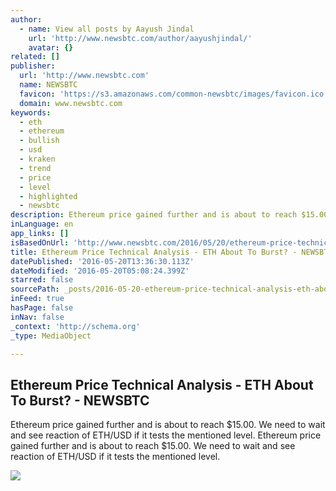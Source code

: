 ```yaml
---
author:
  - name: View all posts by Aayush Jindal
    url: 'http://www.newsbtc.com/author/aayushjindal/'
    avatar: {}
related: []
publisher:
  url: 'http://www.newsbtc.com'
  name: NEWSBTC
  favicon: 'https://s3.amazonaws.com/common-newsbtc/images/favicon.ico'
  domain: www.newsbtc.com
keywords:
  - eth
  - ethereum
  - bullish
  - usd
  - kraken
  - trend
  - price
  - level
  - highlighted
  - newsbtc
description: Ethereum price gained further and is about to reach $15.00. We need to wait and see reaction of ETH/USD if it tests the mentioned level. Ethereum price gained further and is about to reach $15.00. We need to wait and see reaction of ETH/USD if it tests the mentioned level.
inLanguage: en
app_links: []
isBasedOnUrl: 'http://www.newsbtc.com/2016/05/20/ethereum-price-technical-analysis-eth-burst/'
title: Ethereum Price Technical Analysis - ETH About To Burst? - NEWSBTC
datePublished: '2016-05-20T13:36:30.113Z'
dateModified: '2016-05-20T05:08:24.399Z'
starred: false
sourcePath: _posts/2016-05-20-ethereum-price-technical-analysis-eth-about-to-burst-ne.md
inFeed: true
hasPage: false
inNav: false
_context: 'http://schema.org'
_type: MediaObject

---
```

<article style=""><h1>Ethereum Price Technical Analysis - ETH About To Burst? - NEWSBTC</h1><p>Ethereum price gained further and is about to reach $15.00. We need to wait and see reaction of ETH/USD if it tests the mentioned level. Ethereum price gained further and is about to reach $15.00. We need to wait and see reaction of ETH/USD if it tests the mentioned level.</p><img src="http://s3.amazonaws.com/main-newsbtc-images/2016/05/20034000/ETH.jpg" /></article>